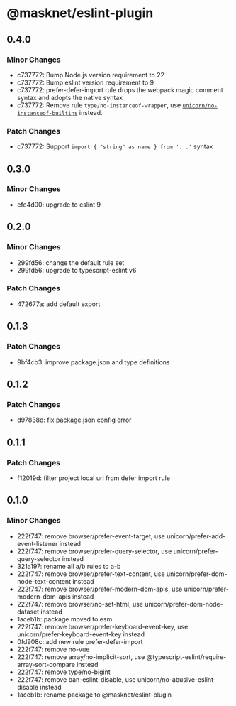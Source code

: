 # @masknet/eslint-plugin

## 0.4.0

### Minor Changes

- c737772: Bump Node.js version requirement to 22
- c737772: Bump eslint version requirement to 9
- c737772: prefer-defer-import rule drops the webpack magic comment syntax and adopts the native syntax
- c737772: Remove rule `type/no-instanceof-wrapper`, use [`unicorn/no-instanceof-builtins`](https://www.npmjs.com/package/eslint-plugin-unicorn) instead. 

### Patch Changes

- c737772: Support `import { "string" as name } from '...'` syntax

## 0.3.0

### Minor Changes

- efe4d00: upgrade to eslint 9

## 0.2.0

### Minor Changes

- 299fd56: change the default rule set
- 299fd56: upgrade to typescript-eslint v6

### Patch Changes

- 472677a: add default export

## 0.1.3

### Patch Changes

- 9bf4cb3: improve package.json and type definitions

## 0.1.2

### Patch Changes

- d97838d: fix package.json config error

## 0.1.1

### Patch Changes

- f12019d: filter project local url from defer import rule

## 0.1.0

### Minor Changes

- 222f747: remove browser/prefer-event-target, use unicorn/prefer-add-event-listener instead
- 222f747: remove browser/prefer-query-selector, use unicorn/prefer-query-selector instead
- 321a197: rename all a/b rules to a-b
- 222f747: remove browser/prefer-text-content, use unicorn/prefer-dom-node-text-content instead
- 222f747: remove browser/prefer-modern-dom-apis, use unicorn/prefer-modern-dom-apis instead
- 222f747: remove browser/no-set-html, use unicorn/prefer-dom-node-dataset instead
- 1aceb1b: package moved to esm
- 222f747: remove browser/prefer-keyboard-event-key, use unicorn/prefer-keyboard-event-key instead
- 0fd908c: add new rule prefer-defer-import
- 222f747: remove no-vue
- 222f747: remove array/no-implicit-sort, use @typescript-eslint/require-array-sort-compare instead
- 222f747: remove type/no-bigint
- 222f747: remove ban-eslint-disable, use unicorn/no-abusive-eslint-disable instead
- 1aceb1b: rename package to @masknet/eslint-plugin
